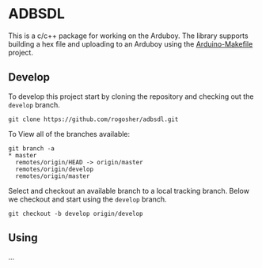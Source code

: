 # ADBSDL

This is a c/c++ package for working on the Arduboy. The library supports
building a hex file and uploading to an Arduboy using the
[Arduino-Makefile](https://github.com/sudar/Arduino-Makefile) project.

## Develop

To develop this project start by cloning the repository and checking out the `develop` branch.

~~~~~~~~~
git clone https://github.com/rogosher/adbsdl.git
~~~~~~~~~

To View all of the branches available:

~~~~~~~~~
git branch -a
* master
  remotes/origin/HEAD -> origin/master
  remotes/origin/develop
  remotes/origin/master
~~~~~~~~~

Select and checkout an available branch to a local tracking branch. Below we checkout and start using the `develop` branch.

~~~~~~~~~
git checkout -b develop origin/develop
~~~~~~~~~

## Using

...
